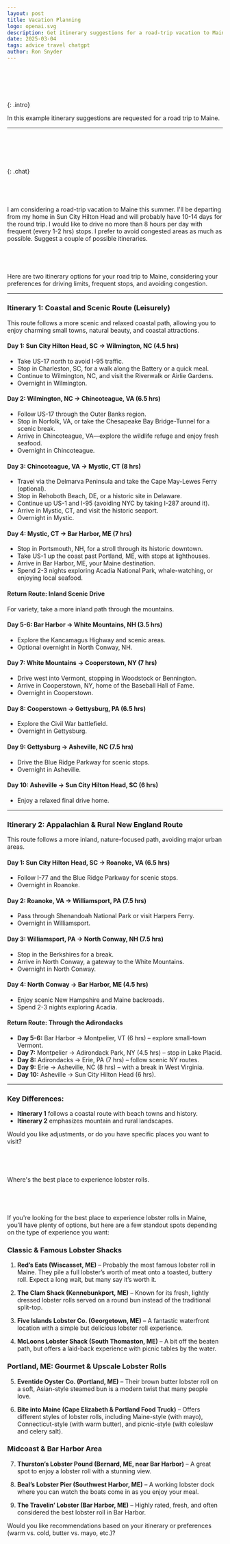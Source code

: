 ```yaml
---
layout: post
title: Vacation Planning
logo: openai.svg
description: Get itinerary suggestions for a road-trip vacation to Maine.
date: 2025-03-04
tags: advice travel chatgpt
author: Ron Snyder
---
```


# &nbsp;
{: .intro}

In this example itinerary suggestions are requested for a road trip to Maine.

---

# &nbsp;
{: .chat}

## &nbsp;

I am considering a road-trip vacation to Maine this summer.  I'll be departing from my home in Sun City Hilton Head and will probably have 10-14 days for the round trip.  I would like to drive no more than 8 hours per day with frequent (every 1-2 hrs) stops.  I prefer to avoid congested areas as much as possible.  Suggest a couple of possible itineraries.

## &nbsp;

Here are two itinerary options for your road trip to Maine, considering your preferences for driving limits, frequent stops, and avoiding congestion.

---

### **Itinerary 1: Coastal and Scenic Route (Leisurely)**
This route follows a more scenic and relaxed coastal path, allowing you to enjoy charming small towns, natural beauty, and coastal attractions.

#### **Day 1: Sun City Hilton Head, SC → Wilmington, NC** (4.5 hrs)
- Take US-17 north to avoid I-95 traffic.
- Stop in Charleston, SC, for a walk along the Battery or a quick meal.
- Continue to Wilmington, NC, and visit the Riverwalk or Airlie Gardens.
- Overnight in Wilmington.

#### **Day 2: Wilmington, NC → Chincoteague, VA** (6.5 hrs)
- Follow US-17 through the Outer Banks region.
- Stop in Norfolk, VA, or take the Chesapeake Bay Bridge-Tunnel for a scenic break.
- Arrive in Chincoteague, VA—explore the wildlife refuge and enjoy fresh seafood.
- Overnight in Chincoteague.

#### **Day 3: Chincoteague, VA → Mystic, CT** (8 hrs)
- Travel via the Delmarva Peninsula and take the Cape May-Lewes Ferry (optional).
- Stop in Rehoboth Beach, DE, or a historic site in Delaware.
- Continue up US-1 and I-95 (avoiding NYC by taking I-287 around it).
- Arrive in Mystic, CT, and visit the historic seaport.
- Overnight in Mystic.

#### **Day 4: Mystic, CT → Bar Harbor, ME** (7 hrs)
- Stop in Portsmouth, NH, for a stroll through its historic downtown.
- Take US-1 up the coast past Portland, ME, with stops at lighthouses.
- Arrive in Bar Harbor, ME, your Maine destination.
- Spend 2-3 nights exploring Acadia National Park, whale-watching, or enjoying local seafood.

#### **Return Route: Inland Scenic Drive**
For variety, take a more inland path through the mountains.

#### **Day 5-6: Bar Harbor → White Mountains, NH** (3.5 hrs)
- Explore the Kancamagus Highway and scenic areas.
- Optional overnight in North Conway, NH.

#### **Day 7: White Mountains → Cooperstown, NY** (7 hrs)
- Drive west into Vermont, stopping in Woodstock or Bennington.
- Arrive in Cooperstown, NY, home of the Baseball Hall of Fame.
- Overnight in Cooperstown.

#### **Day 8: Cooperstown → Gettysburg, PA** (6.5 hrs)
- Explore the Civil War battlefield.
- Overnight in Gettysburg.

#### **Day 9: Gettysburg → Asheville, NC** (7.5 hrs)
- Drive the Blue Ridge Parkway for scenic stops.
- Overnight in Asheville.

#### **Day 10: Asheville → Sun City Hilton Head, SC** (6 hrs)
- Enjoy a relaxed final drive home.

---

### **Itinerary 2: Appalachian & Rural New England Route**
This route follows a more inland, nature-focused path, avoiding major urban areas.

#### **Day 1: Sun City Hilton Head, SC → Roanoke, VA** (6.5 hrs)
- Follow I-77 and the Blue Ridge Parkway for scenic stops.
- Overnight in Roanoke.

#### **Day 2: Roanoke, VA → Williamsport, PA** (7.5 hrs)
- Pass through Shenandoah National Park or visit Harpers Ferry.
- Overnight in Williamsport.

#### **Day 3: Williamsport, PA → North Conway, NH** (7.5 hrs)
- Stop in the Berkshires for a break.
- Arrive in North Conway, a gateway to the White Mountains.
- Overnight in North Conway.

#### **Day 4: North Conway → Bar Harbor, ME** (4.5 hrs)
- Enjoy scenic New Hampshire and Maine backroads.
- Spend 2-3 nights exploring Acadia.

#### **Return Route: Through the Adirondacks**
- **Day 5-6:** Bar Harbor → Montpelier, VT (6 hrs) – explore small-town Vermont.
- **Day 7:** Montpelier → Adirondack Park, NY (4.5 hrs) – stop in Lake Placid.
- **Day 8:** Adirondacks → Erie, PA (7 hrs) – follow scenic NY routes.
- **Day 9:** Erie → Asheville, NC (8 hrs) – with a break in West Virginia.
- **Day 10:** Asheville → Sun City Hilton Head (6 hrs).

---

### **Key Differences:**
- **Itinerary 1** follows a coastal route with beach towns and history.
- **Itinerary 2** emphasizes mountain and rural landscapes.

Would you like adjustments, or do you have specific places you want to visit?

## &nbsp;

Where's the best place to experience lobster rolls.

## &nbsp;

If you're looking for the best place to experience lobster rolls in Maine, you’ll have plenty of options, but here are a few standout spots depending on the type of experience you want:

### **Classic & Famous Lobster Shacks**
1. **Red’s Eats (Wiscasset, ME)** – Probably the most famous lobster roll in Maine. They pile a full lobster’s worth of meat onto a toasted, buttery roll. Expect a long wait, but many say it’s worth it.

2. **The Clam Shack (Kennebunkport, ME)** – Known for its fresh, lightly dressed lobster rolls served on a round bun instead of the traditional split-top.

3. **Five Islands Lobster Co. (Georgetown, ME)** – A fantastic waterfront location with a simple but delicious lobster roll experience.

4. **McLoons Lobster Shack (South Thomaston, ME)** – A bit off the beaten path, but offers a laid-back experience with picnic tables by the water.

### **Portland, ME: Gourmet & Upscale Lobster Rolls**
5. **Eventide Oyster Co. (Portland, ME)** – Their brown butter lobster roll on a soft, Asian-style steamed bun is a modern twist that many people love.

6. **Bite into Maine (Cape Elizabeth & Portland Food Truck)** – Offers different styles of lobster rolls, including Maine-style (with mayo), Connecticut-style (with warm butter), and picnic-style (with coleslaw and celery salt).

### **Midcoast & Bar Harbor Area**
7. **Thurston’s Lobster Pound (Bernard, ME, near Bar Harbor)** – A great spot to enjoy a lobster roll with a stunning view.

8. **Beal’s Lobster Pier (Southwest Harbor, ME)** – A working lobster dock where you can watch the boats come in as you enjoy your meal.

9. **The Travelin’ Lobster (Bar Harbor, ME)** – Highly rated, fresh, and often considered the best lobster roll in Bar Harbor.

Would you like recommendations based on your itinerary or preferences (warm vs. cold, butter vs. mayo, etc.)?
